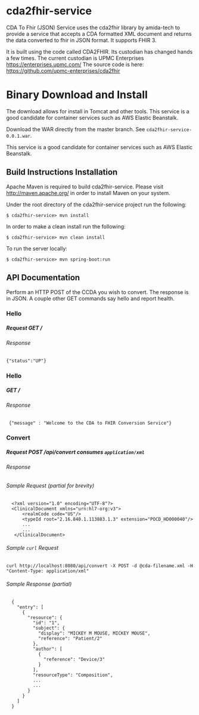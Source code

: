 # cda2fhir-service
CDA To Fhir (JSON) Service uses the cda2fhir library by amida-tech to provide a service that accepts a CDA formatted XML 
document and returns the data converted to fhir in JSON format.  It supports FHIR 3.

It is built using the code called CDA2FHIR.  Its custodian has changed hands a few times. The current custodian is 
UPMC Enterprises  https://enterprises.upmc.com/  The source code is here: https://github.com/upmc-enterprises/cda2fhir


# Binary Download and Install 

The download allows for install in Tomcat and other tools. This service is a good 
candidate for container services such as AWS Elastic Beanstalk.

Download the WAR directly from the master branch. See `cda2fhir-service-0.0.1.war`.

This service is a good candidate for container services such as AWS Elastic Beanstalk.


## Build Instructions Installation

Apache Maven is required to build cda2fhir-service. Please visit http://maven.apache.org/ in order to install Maven on your system.

Under the root directory of the cda2fhir-service project run the following:

	$ cda2fhir-service> mvn install

In order to make a clean install run the following:

	$ cda2fhir-service> mvn clean install
	
To run the server locally:

	$ cda2fhir-service> mvn spring-boot:run

	
## API Documentation

Perform an HTTP POST of the CCDA you wish to convert.  The response is in JSON.
A couple other GET commands say hello and report health.



### Hello
##### Request GET /
###### Response

    
    {"status":"UP"}



### Hello  
##### GET /
###### Response

     {"message" : "Welcome to the CDA to FHIR Conversion Service"}
    

### Convert
##### Request POST /api/convert consumes `application/xml`

###### Response




###### Sample Request (partial for brevity)




      <?xml version="1.0" encoding="UTF-8"?>
      <ClinicalDocument xmlns="urn:hl7-org:v3">
          <realmCode code="US"/>
          <typeId root="2.16.840.1.113883.1.3" extension="POCD_HD000040"/>
          ...
          ...
       </ClinicalDocument>



###### Sample `curl` Request
```
curl http://localhost:8080/api/convert -X POST -d @cda-filename.xml -H "Content-Type: application/xml"
```

###### Sample Response (partial)
```
  {
    "entry": [
      {
        "resource": {
          "id": "1",
          "subject": {
            "display": "MICKEY M MOUSE, MICKEY MOUSE",
            "reference": "Patient/2"
          },
          "author": [
            {
              "reference": "Device/3"
            }
          ],
          "resourceType": "Composition",
          ...
          ...
        }
      }
    ]
  }  
```




